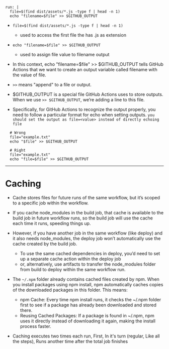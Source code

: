 ```
run: |
  file=$(find dist/assets/*.js -type f | head -n 1)
  echo "filename=$file" >> $GITHUB_OUTPUT
```

- `file=$(find dist/assets/*.js -type f | head -n 1)`

  - used to access the first file the has .js as extension

- `echo "filename=$file" >> $GITHUB_OUTPUT`

  - used to assign file value to filename output

- In this context, echo "filename=$file" >> $GITHUB_OUTPUT tells GitHub Actions that we want to create an output variable called filename with the value of file.

- `>>` means "append" to a file or output.

- $GITHUB_OUTPUT is a special file GitHub Actions uses to store outputs. When we use `>> $GITHUB_OUTPUT`, we’re adding a line to this file.

- Specifically, for GitHub Actions to recognize the output properly, you need to follow a particular format for echo when setting outputs. `you should set the output as file=<value> instead of directly echoing file`

```
  # Wrong
  file="example.txt"
  echo "$file" >> $GITHUB_OUTPUT
```

```
  # Right
  file="example.txt"
  echo "file=$file" >> $GITHUB_OUTPUT
```

---

# Caching

- Cache stores files for future runs of the same workflow, but it’s scoped to a specific job within the workflow.

- If you cache node_modules in the build job, that cache is available to the build job in future workflow runs, so the build job will use the cache each time it runs, speeding things up.

- However, if you have another job in the same workflow (like deploy) and it also needs node_modules, the deploy job won’t automatically use the cache created by the build job.

  - To use the same cached dependencies in deploy, you’d need to set up a separate cache action within the deploy job
  - or, alternatively, use artifacts to transfer the node_modules folder from build to deploy within the same workflow run.

- The `~/.npm` folder already contains cached files created by npm. When you install packages using npm install, npm automatically caches copies of the downloaded packages in this folder. This means:

  - npm Cache: Every time npm install runs, it checks the ~/.npm folder first to see if a package has already been downloaded and stored there.
  - Reusing Cached Packages: If a package is found in ~/.npm, npm uses it directly instead of downloading it again, making the install process faster.

- Caching executes two times each run, First, In it's turn (regular, Like all the steps), Runs another time after the total job finishes
